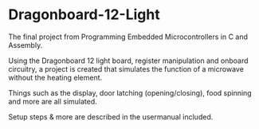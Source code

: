 # Dragonboard-12-Light
The final project from Programming Embedded Microcontrollers in C and Assembly.

Using the Dragonboard 12 light board, register manipulation and onboard circuitry,
a project is created that simulates the function of a microwave without the heating element.

Things such as the display, door latching (opening/closing), food spinning and more 
are all simulated.

Setup steps & more are described in the usermanual included.
